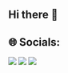 ## Hi there 👋

## 🌐 Socials:
<p align="left">
  <a href="www.linkedin.com/in/bkhamleshgupta-a73212304" target="_blank"><img src="https://img.shields.io/badge/LinkedIn-blue?logo=linkedin&style=for-the-badge"/></a>
  <a href="https://instagram.com/_.khamlesh_.08" target="_blank"><img src="https://img.shields.io/badge/Instagram-pink?logo=instagram&style=for-the-badge"/></a>
  <a href="mailto:b.khamleshgupta75@gmail.com"><img src="https://img.shields.io/badge/Gmail-red?logo=gmail&style=for-the-badge"/></a>
</p>
